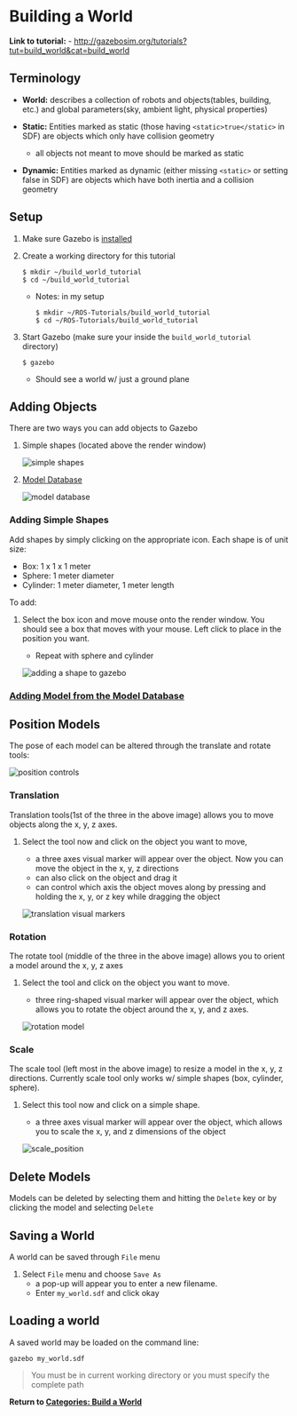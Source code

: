 # Building a World

**Link to tutorial:** - http://gazebosim.org/tutorials?tut=build_world&cat=build_world

## Terminology

- **World:** describes a collection of robots and objects(tables, building, etc.) and global parameters(sky, ambient light, physical properties) 

- **Static:** Entities marked as static (those having `<static>true</static>` in SDF) are objects which only have collision geometry
    - all objects not meant to move should be marked as static
- **Dynamic:** Entities marked as dynamic (either missing `<static>` or setting false in SDF) are objects which have both inertia and a collision geometry

## Setup

1. Make sure Gazebo is [installed][1]
2. Create a working directory for this tutorial
    
    ```
    $ mkdir ~/build_world_tutorial
    $ cd ~/build_world_tutorial
    ```
    
    - Notes: in my setup
        
        ```
        $ mkdir ~/ROS-Tutorials/build_world_tutorial
        $ cd ~/ROS-Tutorials/build_world_tutorial
        ```
3. Start Gazebo (make sure your inside the `build_world_tutorial` directory)
        
    ```
    $ gazebo
    ```
    
    - Should see a world w/ just a ground plane
    
## Adding Objects

There are two ways you can add objects to Gazebo

1. Simple shapes (located above the render window)
    
    ![simple shapes][2]

2. [Model Database][3] 

    ![model database][4]

### Adding Simple Shapes

Add shapes by simply clicking on the appropriate icon.
Each shape is of unit size:

- Box: 1 x 1 x 1 meter
- Sphere: 1 meter diameter
- Cylinder: 1 meter diameter, 1 meter length

To add:

1. Select the box icon and move mouse onto the render window. You should see a box that moves with your mouse. Left click to place in the position you want.
    - Repeat with sphere and cylinder

    ![adding a shape to gazebo][5]

### [Adding Model from the Model Database][6]

## Position Models

The pose of each model can be altered through the translate and rotate tools:

![position controls][7]

### Translation

Translation tools(1st of the three in the above image) allows you to move objects along the x, y, z axes.

1. Select the tool now and click on the object you want to move,
    - a three axes visual marker will appear over the object. Now you can move the object in the x, y, z directions
    - can also click on the object and drag it
    - can control which axis the object moves along by pressing and holding the x, y, or z key while dragging the object

    ![translation visual markers][8]
    
### Rotation

The rotate tool (middle of the three in the above image) allows you to orient a model around the x, y, z axes

1. Select the tool and click on the object you want to move.
    - three ring-shaped visual marker will appear over the object, which allows you to rotate the object around the x, y, and z axes.
    
    ![rotation model][9]

### Scale

The scale tool (left most in the above image) to resize a model in the x, y, z directions.  Currently scale tool only works w/ simple shapes (box, cylinder, sphere).

1. Select this tool now and click on a simple shape.
    - a three axes visual marker will appear over the object, which allows you to scale the x, y, and z dimensions of the object
    
    ![scale_position][10]


## Delete Models

Models can be deleted by selecting them and hitting the `Delete` key or by clicking the model and selecting `Delete`

## Saving a World

A world can be saved through `File` menu

1. Select `File` menu and choose `Save As`
    - a pop-up will appear you to enter a new filename.
    - Enter `my_world.sdf` and click okay

## Loading a world

A saved world may be loaded on the command line:

```
gazebo my_world.sdf
```

> You must be in current working directory or you must specify the complete path

**Return to [Categories: Build a World][11]**

[1]: http://gazebosim.org/tutorials?cat=install
[2]: images/empty_world_simple_shapes_highlighted.png 
[3]: https://bitbucket.org/osrf/gazebo_models
[4]: images/adding_model_database.png
[5]: images/add-shape-to-gazebo.png
[6]: add_model_from_model_database.md 
[7]: images/position_models.png 
[8]: images/translation_model.png 
[9]: images/rotation_model.png
[10]: images/scale_model.png
[11]: ../gazebo_categories/build_world.md 
